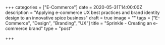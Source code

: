 +++
categories = ["E-Commerce"]
date = 2020-05-31T14:00:00Z
description = "Applying e-commerce UX best practices and brand identity design to an innovative spice business"
draft = true
image = ""
tags = ["E-Commerce", "Design", "Branding", "UX"]
title = "Sprinkle - Creating an e-commerce brand"
type = "post"

+++
